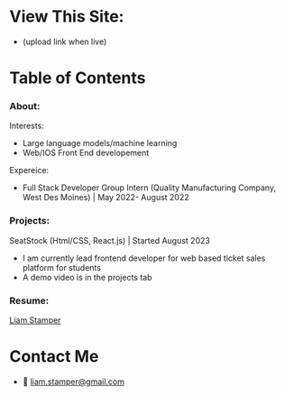 # View This Site: 
* (upload link when live)

# Table of Contents
### About:
Interests:
* Large language models/machine learning
* Web/IOS Front End developement
  
Expereice:
* Full Stack Developer Group Intern (Quality Manufacturing Company, West Des Moines) | May 2022- August 2022


### Projects:
SeatStock (Html/CSS, React.js) | Started August 2023
* I am currently lead frontend developer for web based ticket sales platform for students
* A demo video is in the projects tab



### Resume:
[Liam Stamper](https://docs.google.com/document/d/1s8woMpWghSjkbZ6xxWTNzVCp2klyNaR4IgnCkkqE5wY/edit?usp=sharing)

  
# Contact Me
* 📧 [liam.stamper@gmail.com](mailto:liam.stamper@gmail.com)
